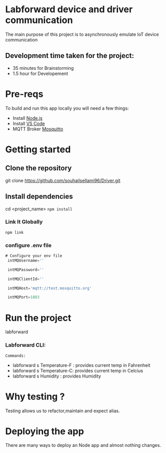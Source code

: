 # Labforward device and driver communication
The main purpose of this project is to asynchronously emulate IoT device communication  

## Development time taken for the project:
  * 35 minutes for Brainstorming
  * 1.5 hour for Developement
# Pre-reqs
To build and run this app locally you will need a few things:

  * Install [Node.js](https://nodejs.org/en/download/current/)
  * Install [VS Code](https://code.visualstudio.com/Download)
  * MQTT Broker [Mosquitto](https://test.mosquitto.org/)

# Getting started
## Clone the repository
 git clone  https://github.com/souhailsellami96/Driver.git
## Install dependencies
 cd <project_name>
 ` npm install `
 ### Link It Globally
 ` npm link `
 ### configure .env file 
``` Javascript
# Configure your env file
 intMQUsername=''

 intMQPassword=''

 intMQClientId=''

 intMQHost='mqtt://test.mosquitto.org'

 intMQPort=1883
```
# Run the project
labforward  
### Labforward CLI:

 `Commands:` 
   * labforward s Temperature-F : provides current temp in Fahrenheit
   * labforward s Temperature-C: provides current temp in Celcius
   * labforward s Humidity : provides Humidity
 
 
# Why testing ?
Testing allows us to refactor,maintain and expect alias.


# Deploying the app
There are many ways to deploy an Node app and almost nothing changes.
